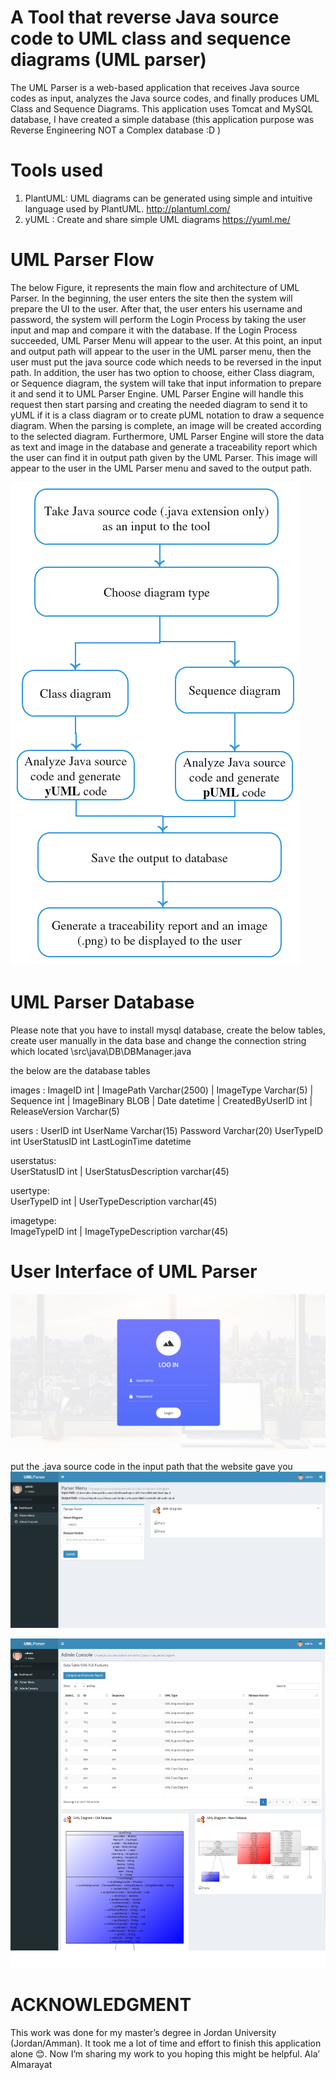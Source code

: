 # A Tool that reverse Java source code to UML class and sequence diagrams (UML parser)
The UML Parser is a web-based application that receives Java source codes as input, analyzes the Java source codes, and finally produces UML Class and Sequence Diagrams. This application uses Tomcat and MySQL database, I have created a simple database (this application purpose was Reverse Engineering NOT a Complex database :D )      

# Tools used

1.	PlantUML: UML diagrams can be generated using simple and intuitive language used by PlantUML. http://plantuml.com/
2.	yUML : Create and share simple UML diagrams https://yuml.me/


# UML Parser Flow 
The below Figure, it represents the main flow and architecture of UML Parser. In the beginning, the user enters the site then the system will prepare the UI to the user. After that, the user enters his username and password, the system will perform the Login Process by taking the user input and map and compare it with the database. If the Login Process succeeded, UML Parser Menu will appear to the user. At this point, an input and output path will appear to the user in the UML parser menu, then the user must put the java source code which needs to be reversed in the input path. In addition, the user has two option to choose, either Class diagram, or Sequence diagram, the system will take that input information to prepare it and send it to UML Parser Engine. UML Parser Engine will handle this request then start parsing and creating the needed diagram to send it to yUML if it is a class diagram or to create pUML notation to draw a sequence diagram. When the parsing is complete, an image will be created according to the selected diagram. Furthermore, UML Parser Engine will store the data as text and image in the database and generate a traceability report which the user can find it in output path given by the UML Parser. This image will appear to the user in the UML Parser menu and saved to the output path.

![](nbproject/Flow.png)

# UML Parser Database

Please note that you have to install mysql database, create the below tables, create user manually in the data base and change the connection string which located \src\java\DB\DBManager.java  

the below are the database tables 

images :
        ImageID         int  | 
        ImagePath       Varchar(2500)   |
        ImageType       Varchar(5)    |
        Sequence        int   |
        ImageBinary     BLOB    |
        Date            datetime    |
        CreatedByUserID int   |
        ReleaseVersion  Varchar(5)    
        
users : 
        UserID          int
        UserName        Varchar(15)
        Password        Varchar(20)
        UserTypeID      int
        UserStatusID    int
        LastLoginTime   datetime
        
userstatus:  
        UserStatusID    int   |
        UserStatusDescription   varchar(45) 
        
usertype:  
        UserTypeID    int   |
        UserTypeDescription   varchar(45) 

        
imagetype:  
        ImageTypeID    int   |
        ImageTypeDescription   varchar(45) 
        
 

# User Interface of UML Parser

![](nbproject/login.png) 

put the .java source code in the input path that the website gave you 
![](nbproject/UMLParserMenu.png)

![](nbproject/UMLParserAdminConsole.png)




# ACKNOWLEDGMENT

This work was done for my master’s degree in Jordan University (Jordan/Amman). It took me a lot of time and effort to finish this application alone 😊. 
Now I’m sharing my work to you hoping this might be helpful.
Ala’ Almarayat  
 



